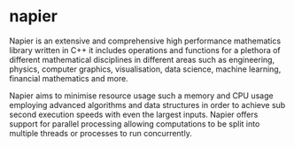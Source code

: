 # napier 
Napier is an extensive and comprehensive high performance mathematics library written in C++
it includes operations and functions for a plethora of different mathematical disciplines
in different areas such as engineering, physics, computer graphics, visualisation, data science,
machine learning, financial mathematics and more.

Napier aims to minimise resource usage such a memory and CPU usage
employing advanced algorithms and data structures in order to achieve sub second
execution speeds with even the largest inputs. Napier offers support for parallel 
processing allowing computations to be split into multiple threads or processes 
to run concurrently.
